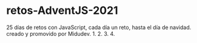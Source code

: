 # retos-AdventJS-2021
25 días de retos con JavaScript, cada día un reto, hasta el día de navidad.
creado y promovido por Midudev.
1.
2.
3.
4.
